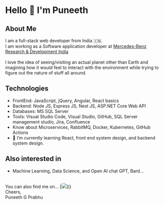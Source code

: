 # Hello :wave: I'm Puneeth 

## About Me
I am a full-stack web developer from India 🇮🇳. <br/>I am working as a Software application developer at [Mercedes-Benz Research & Development India](https://www.mbrdi.co.in/#/)
<br/><br/>
I love the idea of seeing/visiting an actual planet other than Earth and imagining how it would feel to interact with the environment while trying to figure out the nature of stuff all around.

## Technologies

* FrontEnd: JavaScript, jQuery, Angular, React basics
* Backend: Node JS, Express JS, Nest JS, ASP.NET Core Web API
* Databases: MS SQL Server
* Tools: Visual Studio Code, Visual Studio, GitHub, SQL Server management studio, Jira, Confluence
* Know about Microservices, RabbitMQ, Docker, Kubernetes, GitHub Actions
* 🌱 I’m currently learning React, front end system design, and backend system design.

## Also interested in
* Machine Learning, Data Science, and Open AI chat GPT, Bard...

<br/>
You can also find me on...
[<img src="https://twitter.com/LinkedIn/photo">]()

<br/>
Cheers,<br/>
Puneeth G Prabhu
